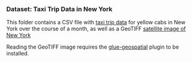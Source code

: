### Dataset: Taxi Trip Data in New York

This folder contains a CSV file with [taxi trip
data](https://www1.nyc.gov/site/tlc/about/tlc-trip-record-data.page) for yellow
cabs in New York over the course of a month, as well as a GeoTIFF [satellite
image of New York](https://visibleearth.nasa.gov/view.php?id=3678)

Reading the GeoTIFF image requires the
[glue-geospatial](http://docs.glueviz.org/en/stable/customizing_guide/available_plugins.html#plugin-for-geosciences)
plugin to be installed.
